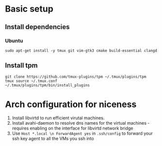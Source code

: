 # Basic setup

## Install dependencies


### Ubuntu
```
sudo apt-get install -y tmux git vim-gtk3 cmake build-essential clangd
```

## Install tpm


```
git clone https://github.com/tmux-plugins/tpm ~/.tmux/plugins/tpm
tmux source ~/.tmux.conf
~/.tmux/plugins/tpm/bin/install_plugins
```

# Arch configuration for niceness


1. Install libvirtd to run efficient virutal machines.
2. Install avahi-daemon to resolve dns names for the virtual machines - requires enabling on the interface for libvirtd network bridge
3. Use `Host *.local \n ForwardAgent yes` in `.ssh/config` to forward your ssh key agent to all the VMs you ssh into




